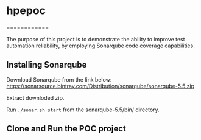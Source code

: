 # hpepoc
============

The purpose of this project is to demonstrate the ability to improve test automation reliability,
by employing Sonarqube code coverage capabilities.



Installing Sonarqube
--------------------

Download Sonarqube from the link below:
https://sonarsource.bintray.com/Distribution/sonarqube/sonarqube-5.5.zip

Extract downloded zip.

Run ```./sonar.sh start``` from the sonarqube-5.5/bin/<your-platform> directory.

Clone and Run the POC project
------------------------------

